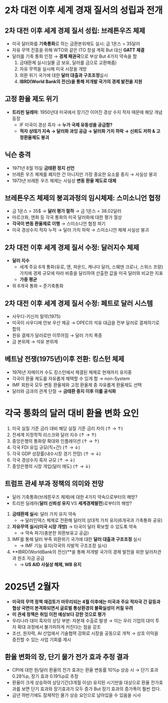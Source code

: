 # **2차 대전 이후 세계 경재 질서의 성립과 전개**

## **2차 대전 이후 세계 경제 질서 성립: 브레튼우즈 체제**
- 미국 달러화를 **기축통화**로 하는 금환본위제도 실시: 금 1온스 = 35달러
- 자유 무역 진흥을 위해 WTO와 같은 ITO 창설 계획 But 대신 **GATT 체결**
- 달러를 기축 통화 인정 → **경제 패권국**으로 부상 But 4가지 약속을 함
    1. 금태환제 실시(실물 금 보유, 달러를 금으로 교환해줌)
    2. 자유 무역을 실시해 미국 시장을 개방
    3. 외환 위기 국가에 대한 **달러 대출과 구조조정**실시
    4. **IBRD(World Bank의 전신)을 통해 저개발 국가의 경제 발전을 지원**

## **고정 환율 제도 위기**
- **트리핀 딜레마**: 1950년대 미국에서 장기간 이어진 경상 수지 적자 때문에 해당 개념 등장
    - IF 미국이 경상 흑자 → **누가 국제 유동성을 공급함?**
    - **적자 상태가 지속 → 달러화 과잉 공급 → 달러화 가치 하락 → 신뢰도 저하 & 고정환율제도 붕괴**

## **닉슨 충격**
- 1971년 8월 15일 **금태환 정지 선언**
- 브레튼 우즈 체제를 폐지한 건 아니지만 가장 중요한 요소를 중지 → 사실상 붕괴
- 1973년 브레튼 우즈 체제는 사실상 **변동 환율 제도로 대체**

## **브레튼우즈 체제의 붕괴과정의 임시체제: 스미소니언 협정**
- 금 1온스 = 35$ → **달러 평가 절하** → 금 1온스 = 38.02달러
- 마르크화, 엔화 등 각국 통화의 미국 달러화에 대한 평가 절상
- **각국이 변동 환율제로 이행** → 스미소니언 협정 파기
- 미국 경상수지 적자 누적 → 달러 가치 하락 → 스미소니언 체제 사실상 붕괴

## **2차 대전 이후 세계 경제 질서 수정: 달러지수 체제**
- **달러 지수**
    + 세계 주요 6개 통화(유로, 엔, 파운드, 캐나다 달러, 스웨덴 크로나, 스위스 프랑) 가치에 경제 규모에 따라 비중을 달리하여 산출한 값을 미국 달러와 비교한 지표
    + **가중 평균**
- 위 6개국 통화 = 준기축통화

## **2차 대전 이후 세계 경제 질서 수정: 페트로 달러 시스템**
- 사우디-키신저 밀약(1975)
- 미국이 사우디에 안보 우산 제공 → OPEC의 석유 대급을 전부 달러로 결제하기로 합의
- 원유 결제가 달러로만 이루어짐 → 달러 가치 폭증
- 금 본위제 → 석유 본위제

## **베트남 전쟁(1975년)이후 전환: 킹스턴 체제**
- 1976년 자메이카 수도 킹스턴에서 체결된 체제로 현재까지 유지중
- 각국이 환율 제도를 자유롭게 채택할 수 있게 함 → non-System
- IMF 회원국 모두 변동 환율제와 고정 환율제 중 자유롭게 환율제도 선택
- 달러와 금과의 관계 단절 → **금태환 중지 이후 이를 공식화**

# **각국 통화의 달러 대비 환율 변화 요인**
1. 미국 실질 기준 금리 대비 해당 실질 기준 금리 차이 (↑ → ↑)
2. 전세계 지정학적 리스크와 달러 지수 (↑ → ↑)
3. 중앙은행의 통화량 확대와 인플레이션 (↑ → ↑)
4. 각국 FDI 유입 규모(직+간) (↑ → ↓)
5. 각국 GDP 성장률(내수시장 경기 전망) (↑ → ↓)
6. 각국 경상수지 흑자 규모 (↑ → ↓)
7. 중앙은행의 시장 개입(달러 매도) (↑ → ↓)

## **트럼프 관세 부과 정책의 의미와 전망**
- 달러 기축통화(브레튼우즈 체제)에 대한 4가지 약속으로부터의 해방?
- 트리핀 딜레마(**달러 신뢰성 유지** VS **세계경제발전**)로부터의 해방?
1. **금태환제 실시**: 달러 가치 유지 약속
    + → 달러인덱스 체제로 전환해 달러의 상대적 가치 유지(6개국과 기축통화 공유)
2. **자유무역 실시(미국 시장 개방)** → 타국이 달러 확보할 수 있도록 약속
    + → 약속 파기(충분한 외환보유고 공급)
3. IMF를 통해 달러 부족 외환위기 국가에 대한 **달러 대출과 구조조정** 실시
    + → IMF 기능 유지(각국의 자발적 구조조정 실시)
4. **IBRD(WorldBank의 전신)**을 통해 저개발 국가의 경제 발전을 위한 달러차관과 원조 자금 공급
    + → **US AID 사실상 해체, WB 유지**

# **2025년 2월자**

- **미국의 무역 정책 재검토가 마무리되는 4월 이후에는 미국과 주요 적자국 간 갈등과 협상 국면이 본격화되면서 글로벌 통상환경의 불확실성이 커질 우려**
- **미 관세 정책은 취임 이전 예상보다 강한 것으로 평가**
- 우리나라 대미 흑자의 상당 부분: 자본재 수출로 발생 → 이는 우리 기업의 대미 투자 확대 과정에서 불가피하게 커진다는 점을 강조
- 조선, 원자력, AI 산업에서 기술협력 강화로 시장을 공동으로 개척 → 상호 이익을 증진할 수 있는 사업 기회를 제시

## **환율 변화의 장, 단기 물가 전가 효과 추정 결과**
- CPI에 대한 원/달러 환율의 전가 효과는 환율 변동률 10%p 상승 시 → 단기 효과 0.28%p, 장기 효과 0.19%p로 추정
- 환율이 크게 상승하여 상당기간(3개월 이상) 유지된 시기만을 대상으로 환율 전가효과를 보면 단기 효과와 장기효과가 모두 증가 But 장기 효과의 증가폭이 훨씬 컸다.
- 금년 하반기에도 잠재적인 물가 상승 요인으로 남아있을 수 있음을 시사
